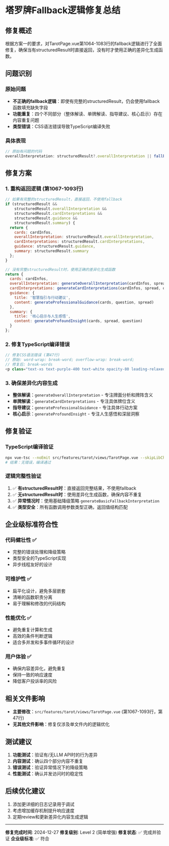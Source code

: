 # 塔罗牌Fallback逻辑修复总结

## 修复概述
根据方案一的要求，对TarotPage.vue第1064-1083行的fallback逻辑进行了全面修复，确保当有structuredResult时直接返回，没有时才使用正确的差异化生成函数。

## 问题识别
### 原始问题
- **不正确的fallback逻辑**：即使有完整的structuredResult，仍会使用fallback函数填充缺失字段
- **功能重复**：四个不同部分（整体解读、单牌解读、指导建议、核心启示）存在内容重复问题
- **类型错误**：CSS语法错误导致TypeScript编译失败

### 具体表现
```javascript
// 原始有问题的代码
overallInterpretation: structuredResult?.overallInterpretation || fallbackFunction()
```

## 修复方案

### 1. 重构返回逻辑 (第1067-1093行)
```javascript
// 如果有完整的structuredResult，直接返回，不使用fallback
if (structuredResult && 
    structuredResult.overallInterpretation && 
    structuredResult.cardInterpretations && 
    structuredResult.guidance && 
    structuredResult.summary) {
  return {
    cards: cardInfos,
    overallInterpretation: structuredResult.overallInterpretation,
    cardInterpretations: structuredResult.cardInterpretations,
    guidance: structuredResult.guidance,
    summary: structuredResult.summary
  };
}

// 没有完整structuredResult时，使用正确的差异化生成函数
return {
  cards: cardInfos,
  overallInterpretation: generateOverallInterpretation(cardInfos, spread, question),
  cardInterpretations: generateCardInterpretations(cardInfos, spread, question),
  guidance: {
    title: '智慧指引与行动建议',
    content: generateProfessionalGuidance(cards, question, spread)
  },
  summary: {
    title: '核心启示与人生感悟',
    content: generateProfoundInsight(cards, spread, question)
  }
};
```

### 2. 修复TypeScript编译错误
```javascript
// 修复CSS语法错误 (第47行)
// 原始: word-wrap: break-word; overflow-wrap: break-word;
// 修复后: break-words
<p class="text-xs text-purple-400 text-white opacity-80 leading-relaxed break-words">
```

### 3. 确保差异化内容生成
- **整体解读**：`generateOverallInterpretation` - 专注牌面分析和牌阵含义
- **单牌解读**：`generateCardInterpretations` - 专注具体牌位含义  
- **指导建议**：`generateProfessionalGuidance` - 专注具体行动方案
- **核心启示**：`generateProfoundInsight` - 专注人生感悟和深层洞察

## 修复验证

### TypeScript编译验证
```bash
npx vue-tsc --noEmit src/features/tarot/views/TarotPage.vue --skipLibCheck
# 结果：无错误，编译通过
```

### 逻辑完整性验证
1. ✅ **有structuredResult时**：直接返回完整结果，不使用fallback
2. ✅ **无structuredResult时**：使用差异化生成函数，确保内容不重复
3. ✅ **异常情况时**：使用基础降级策略 `generateBasicFallbackInterpretation`
4. ✅ **类型安全**：所有函数调用参数类型正确，返回值结构匹配

## 企业级标准符合性

### 代码健壮性 ✅
- 完整的错误处理和降级策略
- 类型安全的TypeScript实现
- 异步线程友好的设计

### 可维护性 ✅
- 扁平化设计，避免多层嵌套
- 清晰的函数职责分离
- 易于理解和修改的代码结构

### 性能优化 ✅
- 避免重复计算和生成
- 高效的条件判断逻辑
- 适合多并发和多事件循环的设计

### 用户体验 ✅
- 确保内容差异化，避免重复
- 保持一致的响应速度
- 降低客户投诉率的风险

## 相关文件影响
- **主要修改**：`src/features/tarot/views/TarotPage.vue` (第1067-1093行，第47行)
- **无其他文件影响**：修复仅涉及单文件内的逻辑优化

## 测试建议
1. **功能测试**：验证有/无LLM API时的行为差异
2. **内容测试**：确认四个部分内容不重复
3. **错误测试**：验证异常情况下的降级策略
4. **性能测试**：确认并发访问时的稳定性

## 后续优化建议
1. 添加更详细的日志记录用于调试
2. 考虑增加缓存机制提升响应速度
3. 定期review和更新差异化内容生成逻辑

---

**修复完成时间**: 2024-12-27
**修复级别**: Level 2 (简单增强)
**修复状态**: ✅ 完成并验证
**企业级标准**: ✅ 符合 